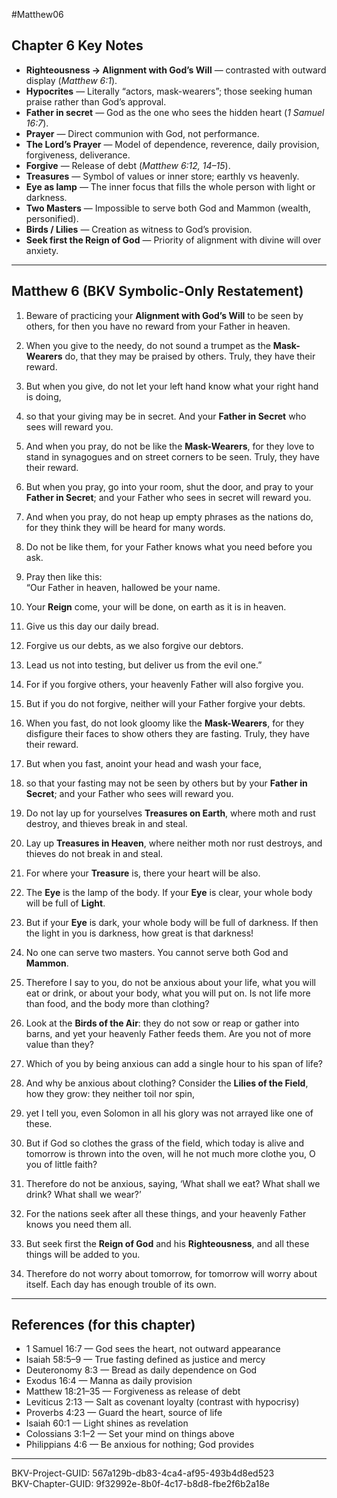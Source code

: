 #Matthew06

## Chapter 6 Key Notes
- **Righteousness → Alignment with God’s Will** — contrasted with outward display (*Matthew 6:1*).  
- **Hypocrites** — Literally “actors, mask-wearers”; those seeking human praise rather than God’s approval.  
- **Father in secret** — God as the one who sees the hidden heart (*1 Samuel 16:7*).  
- **Prayer** — Direct communion with God, not performance.  
- **The Lord’s Prayer** — Model of dependence, reverence, daily provision, forgiveness, deliverance.  
- **Forgive** — Release of debt (*Matthew 6:12, 14–15*).  
- **Treasures** — Symbol of values or inner store; earthly vs heavenly.  
- **Eye as lamp** — The inner focus that fills the whole person with light or darkness.  
- **Two Masters** — Impossible to serve both God and Mammon (wealth, personified).  
- **Birds / Lilies** — Creation as witness to God’s provision.  
- **Seek first the Reign of God** — Priority of alignment with divine will over anxiety.  

---

## Matthew 6 (BKV Symbolic-Only Restatement)

1. Beware of practicing your **Alignment with God’s Will** to be seen by others, for then you have no reward from your Father in heaven.  

2. When you give to the needy, do not sound a trumpet as the **Mask-Wearers** do, that they may be praised by others. Truly, they have their reward.  

3. But when you give, do not let your left hand know what your right hand is doing,  

4. so that your giving may be in secret. And your **Father in Secret** who sees will reward you.  

5. And when you pray, do not be like the **Mask-Wearers**, for they love to stand in synagogues and on street corners to be seen. Truly, they have their reward.  

6. But when you pray, go into your room, shut the door, and pray to your **Father in Secret**; and your Father who sees in secret will reward you.  

7. And when you pray, do not heap up empty phrases as the nations do, for they think they will be heard for many words.  

8. Do not be like them, for your Father knows what you need before you ask.  

9. Pray then like this:  
“Our Father in heaven, hallowed be your name.  

10. Your **Reign** come, your will be done, on earth as it is in heaven.  

11. Give us this day our daily bread.  

12. Forgive us our debts, as we also forgive our debtors.  

13. Lead us not into testing, but deliver us from the evil one.”  

14. For if you forgive others, your heavenly Father will also forgive you.  

15. But if you do not forgive, neither will your Father forgive your debts.  

16. When you fast, do not look gloomy like the **Mask-Wearers**, for they disfigure their faces to show others they are fasting. Truly, they have their reward.  

17. But when you fast, anoint your head and wash your face,  

18. so that your fasting may not be seen by others but by your **Father in Secret**; and your Father who sees will reward you.  

19. Do not lay up for yourselves **Treasures on Earth**, where moth and rust destroy, and thieves break in and steal.  

20. Lay up **Treasures in Heaven**, where neither moth nor rust destroys, and thieves do not break in and steal.  

21. For where your **Treasure** is, there your heart will be also.  

22. The **Eye** is the lamp of the body. If your **Eye** is clear, your whole body will be full of **Light**.  

23. But if your **Eye** is dark, your whole body will be full of darkness. If then the light in you is darkness, how great is that darkness!  

24. No one can serve two masters. You cannot serve both God and **Mammon**.  

25. Therefore I say to you, do not be anxious about your life, what you will eat or drink, or about your body, what you will put on. Is not life more than food, and the body more than clothing?  

26. Look at the **Birds of the Air**: they do not sow or reap or gather into barns, and yet your heavenly Father feeds them. Are you not of more value than they?  

27. Which of you by being anxious can add a single hour to his span of life?  

28. And why be anxious about clothing? Consider the **Lilies of the Field**, how they grow: they neither toil nor spin,  

29. yet I tell you, even Solomon in all his glory was not arrayed like one of these.  

30. But if God so clothes the grass of the field, which today is alive and tomorrow is thrown into the oven, will he not much more clothe you, O you of little faith?  

31. Therefore do not be anxious, saying, ‘What shall we eat? What shall we drink? What shall we wear?’  

32. For the nations seek after all these things, and your heavenly Father knows you need them all.  

33. But seek first the **Reign of God** and his **Righteousness**, and all these things will be added to you.  

34. Therefore do not worry about tomorrow, for tomorrow will worry about itself. Each day has enough trouble of its own.  

---

## References (for this chapter)
- 1 Samuel 16:7 — God sees the heart, not outward appearance  
- Isaiah 58:5–9 — True fasting defined as justice and mercy  
- Deuteronomy 8:3 — Bread as daily dependence on God  
- Exodus 16:4 — Manna as daily provision  
- Matthew 18:21–35 — Forgiveness as release of debt  
- Leviticus 2:13 — Salt as covenant loyalty (contrast with hypocrisy)  
- Proverbs 4:23 — Guard the heart, source of life  
- Isaiah 60:1 — Light shines as revelation  
- Colossians 3:1–2 — Set your mind on things above  
- Philippians 4:6 — Be anxious for nothing; God provides  

---
BKV-Project-GUID: 567a129b-db83-4ca4-af95-493b4d8ed523  
BKV-Chapter-GUID: 9f32992e-8b0f-4c17-b8d8-fbe2f6b2a18e
